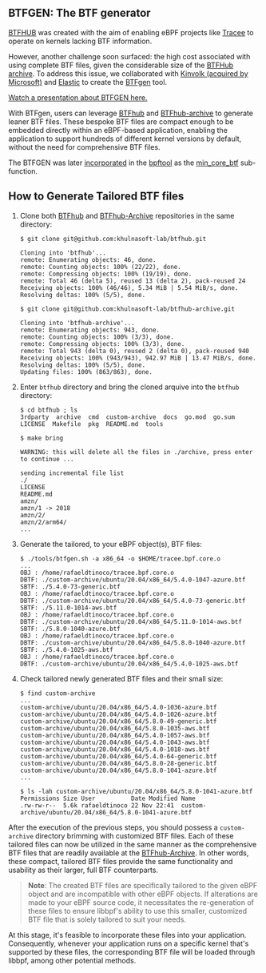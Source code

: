 ## BTFGEN: The BTF generator

[BTFHUB](https://github.com/khulnasoft-lab/btfhub) was created with the aim of enabling eBPF projects like [Tracee](https://github.com/khulnasoft-lab/tracee) to operate on kernels lacking BTF information. 

However, another challenge soon surfaced: the high cost associated with using complete BTF files, given the considerable size of the [BTFHub archive](https://github.com/khulnasoft-lab/btfhub-archive). To address this issue, we collaborated with [Kinvolk (acquired by Microsoft)](https://github.com/kinvolk/) and [Elastic](https://github.com/elastic) to create the [BTFgen](https://github.com/kinvolk/btfgen) tool.

[Watch a presentation about BTFGEN here.](https://www.youtube.com/watch?v=ugzZpP4y25o)

With BTFgen, users can leverage [BTFhub](https://github.com/khulnasoft-lab/btfhub) and [BTFhub-archive](https://github.com/khulnasoft-lab/btfhub-archive) to generate leaner BTF files. These bespoke BTF files are compact enough to be embedded directly within an eBPF-based application, enabling the application to support hundreds of different kernel versions by default, without the need for comprehensive BTF files. 

The BTFGEN was later [incorporated](https://lore.kernel.org/bpf/20220215225856.671072-1-mauricio@kinvolk.io/) in the [bpftool](https://github.com/libbpf/bpftool) as the [min_core_btf](https://man.archlinux.org/man/bpftool-gen.8.en#bpftool~4) sub-function.

## How to Generate Tailored BTF files

1. Clone both [BTFhub](https://github.com/khulnasoft-lab/btfhub) and [BTFhub-Archive](https://github.com/khulnasoft-lab/btfhub-archive) repositories in the same directory:

    ```
    $ git clone git@github.com:khulnasoft-lab/btfhub.git
    
    Cloning into 'btfhub'...
    remote: Enumerating objects: 46, done.
    remote: Counting objects: 100% (22/22), done.
    remote: Compressing objects: 100% (19/19), done.
    remote: Total 46 (delta 5), reused 13 (delta 2), pack-reused 24
    Receiving objects: 100% (46/46), 5.34 MiB | 5.54 MiB/s, done.
    Resolving deltas: 100% (5/5), done.
    
    $ git clone git@github.com:khulnasoft-lab/btfhub-archive.git
    
    Cloning into 'btfhub-archive'...
    remote: Enumerating objects: 943, done.
    remote: Counting objects: 100% (3/3), done.
    remote: Compressing objects: 100% (3/3), done.
    remote: Total 943 (delta 0), reused 2 (delta 0), pack-reused 940
    Receiving objects: 100% (943/943), 942.97 MiB | 13.47 MiB/s, done.
    Resolving deltas: 100% (5/5), done.
    Updating files: 100% (863/863), done.
    ```

2. Enter `btfhub` directory and bring the cloned arquive into the `btfhub` directory:

    ```
    $ cd btfhub ; ls
    3rdparty  archive  cmd  custom-archive  docs  go.mod  go.sum  LICENSE  Makefile  pkg  README.md  tools
    
    $ make bring
    
    WARNING: this will delete all the files in ./archive, press enter to continue ...
    
    sending incremental file list
    ./
    LICENSE
    README.md
    amzn/
    amzn/1 -> 2018
    amzn/2/
    amzn/2/arm64/
    ...
    ```

3. Generate the tailored, to your eBPF object(s), BTF files:

    ```
    $ ./tools/btfgen.sh -a x86_64 -o $HOME/tracee.bpf.core.o
    ...
    OBJ : /home/rafaeldtinoco/tracee.bpf.core.o
    DBTF: ./custom-archive/ubuntu/20.04/x86_64/5.4.0-1047-azure.btf
    SBTF: ./5.4.0-73-generic.btf
    OBJ : /home/rafaeldtinoco/tracee.bpf.core.o
    DBTF: ./custom-archive/ubuntu/20.04/x86_64/5.4.0-73-generic.btf
    SBTF: ./5.11.0-1014-aws.btf
    OBJ : /home/rafaeldtinoco/tracee.bpf.core.o
    DBTF: ./custom-archive/ubuntu/20.04/x86_64/5.11.0-1014-aws.btf
    SBTF: ./5.8.0-1040-azure.btf
    OBJ : /home/rafaeldtinoco/tracee.bpf.core.o
    DBTF: ./custom-archive/ubuntu/20.04/x86_64/5.8.0-1040-azure.btf
    SBTF: ./5.4.0-1025-aws.btf
    OBJ : /home/rafaeldtinoco/tracee.bpf.core.o
    DBTF: ./custom-archive/ubuntu/20.04/x86_64/5.4.0-1025-aws.btf
    ```

4. Check tailored newly generated BTF files and their small size:

    ```
    $ find custom-archive
    ...
    custom-archive/ubuntu/20.04/x86_64/5.4.0-1036-azure.btf
    custom-archive/ubuntu/20.04/x86_64/5.4.0-1026-azure.btf
    custom-archive/ubuntu/20.04/x86_64/5.8.0-49-generic.btf
    custom-archive/ubuntu/20.04/x86_64/5.8.0-1035-aws.btf
    custom-archive/ubuntu/20.04/x86_64/5.4.0-1057-aws.btf
    custom-archive/ubuntu/20.04/x86_64/5.4.0-1043-aws.btf
    custom-archive/ubuntu/20.04/x86_64/5.4.0-1018-aws.btf
    custom-archive/ubuntu/20.04/x86_64/5.4.0-64-generic.btf
    custom-archive/ubuntu/20.04/x86_64/5.8.0-28-generic.btf
    custom-archive/ubuntu/20.04/x86_64/5.8.0-1041-azure.btf
    ...
  
    $ ls -lah custom-archive/ubuntu/20.04/x86_64/5.8.0-1041-azure.btf
    Permissions Size User          Date Modified Name
    .rw-rw-r--  5.6k rafaeldtinoco 22 Nov 22:41  custom-archive/ubuntu/20.04/x86_64/5.8.0-1041-azure.btf
    ```

After the execution of the previous steps, you should possess a `custom-archive` directory brimming with customized BTF files. Each of these tailored files can now be utilized in the same manner as the comprehensive BTF files that are readily available at the [BTFhub-Archive](https://github.com/khulnasoft-lab/btfhub-archive). In other words, these compact, tailored BTF files provide the same functionality and usability as their larger, full BTF counterparts.

> **Note**: The created BTF files are specifically tailored to the given eBPF object and are incompatible with other eBPF objects. If alterations are made to your eBPF source code, it necessitates the re-generation of these files to ensure libbpf's ability to use this smaller, customized BTF file that is solely tailored to suit your needs.

At this stage, it's feasible to incorporate these files into your application. Consequently, whenever your application runs on a specific kernel that's supported by these files, the corresponding BTF file will be loaded through libbpf, among other potential methods.

